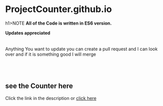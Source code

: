 # ProjectCounter.github.io
h1>NOTE</h1>
<b>All of the Code is written in ES6 version.</b>

<b>Updates appreciated</b> <br/>
<br>
<br>
Anything You want to update you can create a pull request and I can look over and if it is something good I will merge 
<br>
<br>
<br>
<br>
<h2>see the Counter here </h2>   Click the link in the description or <a href = "https://jayanttokas.github.io/ProjectCounter.github.io//"> click here </a>
